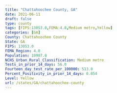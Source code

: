 ```yaml
---
title: "Chattahoochee County, GA"
date: 2021-06-11
draft: false
type: county
tags: [FIPS:13053.0,FEMA:4.0,Medium metro,Yellow]
categories: [GA]
County: Chattahoochee County
State: GA
FIPS: 13053.0
FEMA_Region: 4.0
Population: 10907.0
NCHS_Urban_Rural_Classification: Medium metro
Tests_in_prior_14_days: 56.0
Fourteen_day_test_rate_per_100000: 513.0
Percent_Positivity_in_prior_14_days: 0.054
Level: Yellow
url: /states/GA/chattahoochee-county
---
```



